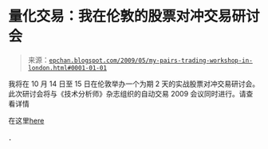 <!--yml

分类: 未分类

日期: 2024-05-12 19:17:55

-->

# 量化交易：我在伦敦的股票对冲交易研讨会

> 来源：[`epchan.blogspot.com/2009/05/my-pairs-trading-workshop-in-london.html#0001-01-01`](http://epchan.blogspot.com/2009/05/my-pairs-trading-workshop-in-london.html#0001-01-01)

我将在 10 月 14 日至 15 日在伦敦举办一个为期 2 天的实战股票对冲交易研讨会。此次研讨会将与《技术分析师》杂志组织的自动交易 2009 会议同时进行。请查看详情

在这里[here](http://www.technicalanalyst.co.uk/training/pairs-trading.htm)

．
